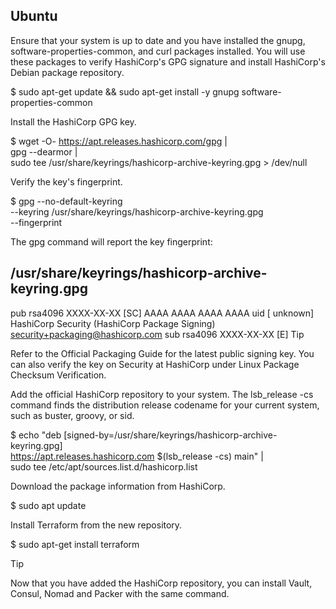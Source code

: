 ## Ubuntu

Ensure that your system is up to date and you have installed the gnupg, software-properties-common, and curl packages installed. You will use these packages to verify HashiCorp's GPG signature and install HashiCorp's Debian package repository.

$ sudo apt-get update && sudo apt-get install -y gnupg software-properties-common

Install the HashiCorp GPG key.

$ wget -O- https://apt.releases.hashicorp.com/gpg | \
gpg --dearmor | \
sudo tee /usr/share/keyrings/hashicorp-archive-keyring.gpg > /dev/null

Verify the key's fingerprint.

$ gpg --no-default-keyring \
--keyring /usr/share/keyrings/hashicorp-archive-keyring.gpg \
--fingerprint

The gpg command will report the key fingerprint:

/usr/share/keyrings/hashicorp-archive-keyring.gpg
-------------------------------------------------
pub   rsa4096 XXXX-XX-XX [SC]
AAAA AAAA AAAA AAAA
uid           [ unknown] HashiCorp Security (HashiCorp Package Signing) <security+packaging@hashicorp.com>
sub   rsa4096 XXXX-XX-XX [E]
Tip

Refer to the Official Packaging Guide for the latest public signing key. You can also verify the key on Security at HashiCorp under Linux Package Checksum Verification.

Add the official HashiCorp repository to your system. The lsb_release -cs command finds the distribution release codename for your current system, such as buster, groovy, or sid.

$ echo "deb [signed-by=/usr/share/keyrings/hashicorp-archive-keyring.gpg] \
https://apt.releases.hashicorp.com $(lsb_release -cs) main" | \
sudo tee /etc/apt/sources.list.d/hashicorp.list

Download the package information from HashiCorp.

$ sudo apt update

Install Terraform from the new repository.

$ sudo apt-get install terraform

Tip

Now that you have added the HashiCorp repository, you can install Vault, Consul, Nomad and Packer with the same command.